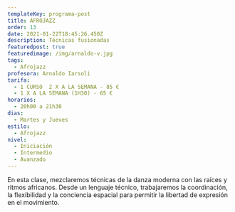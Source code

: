 ```yaml
---
templateKey: programa-post
title: AFROJAZZ
order: 13
date: 2021-01-22T18:45:26.450Z
description: Técnicas fusionadas
featuredpost: true
featuredimage: /img/arnaldo-v.jpg
tags:
  - Afrojazz
profesora: Arnaldo Iarsoli
tarifa:
  - 1 CURSO  2 X A LA SEMANA - 85 €
  - 1 X A LA SEMANA (1H30) - 65 €
horarios:
  - 20h00 a 21h30
dias:
  - Martes y Jueves
estilo:
  - Afrojazz
nivel:
  - Iniciación
  - Intermedio
  - Avanzado
---
```


<!--StartFragment-->

En esta clase, mezclaremos técnicas de la danza moderna con las raíces y ritmos africanos. Desde un lenguaje técnico, trabajaremos la coordinación, la flexibilidad y la conciencia espacial para permitir la libertad de expresión en el movimiento.

<!--EndFragment-->
